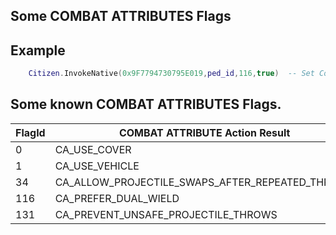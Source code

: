 ## Some COMBAT ATTRIBUTES Flags


## Example

```lua
	Citizen.InvokeNative(0x9F7794730795E019,ped_id,116,true)  -- Set Combat Attribute CA_PREFER_DUAL_WIELD enabled;
```

<h2>Some known COMBAT ATTRIBUTES Flags.</h2>

FlagId | COMBAT ATTRIBUTE Action Result
----------- | -------------------------- 
0 | CA_USE_COVER
1 | CA_USE_VEHICLE
34 | CA_ALLOW_PROJECTILE_SWAPS_AFTER_REPEATED_THROWS
116 | CA_PREFER_DUAL_WIELD
131 | CA_PREVENT_UNSAFE_PROJECTILE_THROWS

